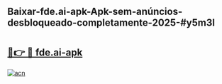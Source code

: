 ## Baixar-fde.ai-apk-Apk-sem-anúncios-desbloqueado-completamente-2025-#y5m3l

# <h2><a href="https://ainizakaria.my?title=fde.ai-apk&ref=20M">🔗👉 🔴 fde.ai-apk</a></h2>

[![acn](https://github.com/user-attachments/assets/0f9c940e-d8b0-45ae-aac7-cd30a18b3e1c)](https://ainizakaria.my?title=fde.ai-apk&ref=20M)

